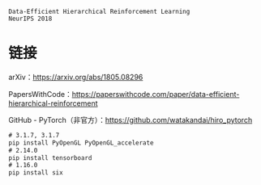 ```
Data-Efficient Hierarchical Reinforcement Learning
NeurIPS 2018
```

# 链接

arXiv：https://arxiv.org/abs/1805.08296

PapersWithCode：https://paperswithcode.com/paper/data-efficient-hierarchical-reinforcement

GitHub - PyTorch（非官方）：https://github.com/watakandai/hiro_pytorch

```cmd
# 3.1.7, 3.1.7
pip install PyOpenGL PyOpenGL_accelerate
# 2.14.0
pip install tensorboard
# 1.16.0
pip install six
```